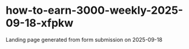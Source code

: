 # how-to-earn-3000-weekly-2025-09-18-xfpkw
Landing page generated from form submission on 2025-09-18
